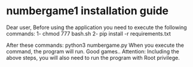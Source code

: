 # numbergame1 installation guide
Dear user,
Before using the application you need to execute the following commands:
1- chmod 777 bash.sh
2- pip install -r requirements.txt

After these commands:
python3 numbergame.py
When you execute the command, the program will run.
Good games..
Attention: Including the above steps, you will also need to run the program with Root privilege. 
